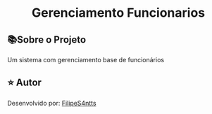 <h1 align="center">Gerenciamento Funcionarios</h1>

<h2 id=objective>📚Sobre o Projeto</h2>

Um sistema com gerenciamento base de funcionários

<h2 id=author>⭐️ Autor</h2>

Desenvolvido por: <a href="www.linkedin.com/in/filipesantanawrk" target="_blank">FilipeS4ntts</a>


